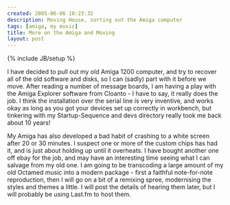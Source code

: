 ```yaml
---
created: 2005-06-06 10:23:32
description: Moving House, sorting out the Amiga computer
tags: [amiga, my music]
title: More on the Amiga and Moving
layout: post
---
```

{% include JB/setup %}


I have decided to pull out my old Amiga 1200 computer, and try to recover all of the old software and disks, so I can (sadly) part with it before we move. After reading a number of message boards, I am having a play with the Amiga Explorer software from Cloanto - I have to say, it really does the job. I think the installation over the serial line is very inventive, and works okay as long as you got your devices set up correctly in workbench, but tinkering with my Startup-Sequence and devs directory really took me back about 10 years!

My Amiga has also developed a bad habit of crashing to a white screen after 20 or 30 minutes. I suspect one or more of the custom chips has had it, and is just about holding up until it overheats. I have bought another one off ebay for the job, and may have an interesting time seeing what I can salvage from my old one. I am going to be transcoding a large amount of my old Octamed music into a modern package - first a faithful note-for-note reproduction, then I will go on a bit of a remixing spree, modernising the styles and themes a little. I will post the details of hearing them later, but I will probably be using Last.fm to host them.

